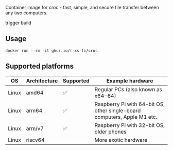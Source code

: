 Container image for croc - fast, simple, and secure file transfer between any two computers.

trigger build

## Usage
```shell
docker run --rm -it ghcr.io/r-xs-fi/croc
```

## Supported platforms


| OS    | Architecture  | Supported | Example hardware |
|-------|---------------|-----------|-------------|
| Linux | amd64 | ✅       | Regular PCs (also known as x64-64) |
| Linux | arm64 | ✅       | Raspberry Pi with 64-bit OS, other single-board computers, Apple M1 etc. |
| Linux | arm/v7 | ✅       | Raspberry Pi with 32-bit OS, older phones |
| Linux | riscv64 |         | More exotic hardware |
